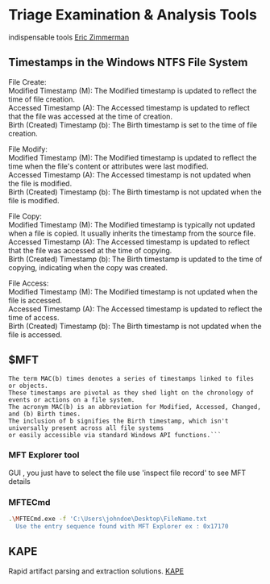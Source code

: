 # Triage Examination & Analysis Tools

indispensable tools
[Eric Zimmerman](https://ericzimmerman.github.io/#!index.md)

## Timestamps in the Windows NTFS File System
  File Create: \
        Modified Timestamp (M): The Modified timestamp is updated to reflect the time of file creation. \
        Accessed Timestamp (A): The Accessed timestamp is updated to reflect that the file was accessed at the time of creation. \
        Birth (Created) Timestamp (b): The Birth timestamp is set to the time of file creation. 

  File Modify: \
        Modified Timestamp (M): The Modified timestamp is updated to reflect the time when the file's content or attributes were last modified. \
        Accessed Timestamp (A): The Accessed timestamp is not updated when the file is modified. \
        Birth (Created) Timestamp (b): The Birth timestamp is not updated when the file is modified. 

  File Copy: \
        Modified Timestamp (M): The Modified timestamp is typically not updated when a file is copied. It usually inherits the timestamp from the source file. \
        Accessed Timestamp (A): The Accessed timestamp is updated to reflect that the file was accessed at the time of copying. \
        Birth (Created) Timestamp (b): The Birth timestamp is updated to the time of copying, indicating when the copy was created. 

  File Access: \
        Modified Timestamp (M): The Modified timestamp is not updated when the file is accessed. \
        Accessed Timestamp (A): The Accessed timestamp is updated to reflect the time of access. \
        Birth (Created) Timestamp (b): The Birth timestamp is not updated when the file is accessed. 
        
## $MFT
```
The term MAC(b) times denotes a series of timestamps linked to files or objects. 
These timestamps are pivotal as they shed light on the chronology of events or actions on a file system. 
The acronym MAC(b) is an abbreviation for Modified, Accessed, Changed, and (b) Birth times. 
The inclusion of b signifies the Birth timestamp, which isn't universally present across all file systems 
or easily accessible via standard Windows API functions.```
```

### MFT Explorer tool
GUI , you just have to select the file
use 'inspect file record' to see MFT details

### MFTECmd
```bash
.\MFTECmd.exe -f 'C:\Users\johndoe\Desktop\FileName.txt
  Use the entry sequence found with MFT Explorer ex : 0x17170
```


## KAPE
Rapid artifact parsing and extraction solutions.
[KAPE](https://www.kroll.com/en/services/cyber-risk/incident-response-litigation-support/kroll-artifact-parser-extractor-kape)



















